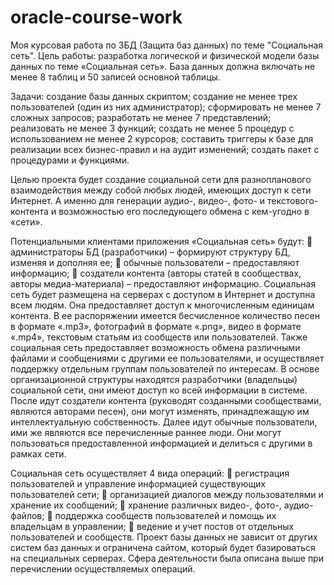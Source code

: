 # oracle-course-work
Моя курсовая работа по ЗБД (Защита баз данных) по теме "Социальная сеть". 
Цель работы: разработка логической и физической модели базы данных по теме «Социальная сеть». База данных должна включать не менее 8 таблиц и 50 записей основной таблицы.

Задачи: создание базы данных скриптом; создание не менее трех пользователей (один из них администратор); сформировать не менее 7 сложных запросов; разработать не менее 7 представлений; реализовать не менее 3 функций; создать не менее 5 процедур с использованием не менее 2 курсоров; составить триггеры к базе для реализации всех бизнес-правил и на аудит изменений; создать пакет с процедурами и функциями.

Целью проекта будет создание социальной сети для разнопланового взаимодействия между собой любых людей, имеющих доступ к сети Интернет. А именно для генерации аудио-, видео-, фото- и текстового-контента и возможностью его последующего обмена с кем-угодно в «сети».

Потенциальными клиентами приложения «Социальная сеть» будут:
	администраторы БД (разработчики) – формируют структуру БД, изменяя и дополняя ее;
	обычные пользователи – предоставляют информацию;
	создатели контента (авторы статей в сообществах, авторы медиа-материала) – предоставляют информацию.
Социальная сеть будет размещена на серверах с доступом в Интернет и доступна всем людям. Она предоставляет доступ к многочисленным единицам контента. В ее распоряжении имеется бесчисленное количество песен в формате «.mp3», фотографий в формате «.png», видео в формате «.mp4», текстовым статьям из сообществ или пользователей. Также социальная сеть предоставляет возможность обмена различными файлами и сообщениями с другими ее пользователями, и осуществляет поддержку отдельным группам пользователей по интересам.
В основе организационной структуры находятся разработчики (владельцы) социальной сети, они имеют доступ ко всей информации в системе. После идут создатели контента (руководят созданными сообществами, являются авторами песен), они могут изменять, принадлежащую им интеллектуальную собственность. Далее идут обычные пользователи, ими же являются все перечисленные раннее люди. Они могут пользоваться предоставленной информацией и делиться с другими в рамках сети. 

Социальная сеть осуществляет 4 вида операций:
	регистрация пользователей и управление информацией существующих пользователей сети;
	организацией диалогов между пользователями и хранение их сообщений;
	хранение различных видео-, фото-, аудио- файлов;
	поддержка сообществ пользователей и помощь их владельцам в управлении;
	ведение и учет постов от отдельных пользователей и сообществ.
Проект базы данных не зависит от других систем баз данных и ограничена сайтом, который будет базироваться на специальных серверах. Сфера деятельности была описана выше при перечислении осуществляемых операций. 
